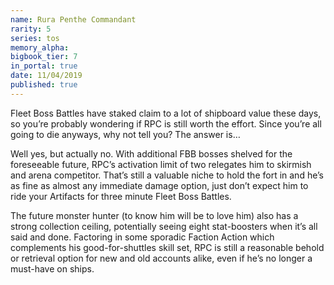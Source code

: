 ```yaml
---
name: Rura Penthe Commandant
rarity: 5
series: tos
memory_alpha:
bigbook_tier: 7
in_portal: true
date: 11/04/2019
published: true
---
```


Fleet Boss Battles have staked claim to a lot of shipboard value these days, so you’re probably wondering if RPC is still worth the effort. Since you’re all going to die anyways, why not tell you? The answer is…

Well yes, but actually no. With additional FBB bosses shelved for the foreseeable future, RPC’s activation limit of two relegates him to skirmish and arena competitor. That’s still a valuable niche to hold the fort in and he’s as fine as almost any immediate damage option, just don’t expect him to ride your Artifacts for three minute Fleet Boss Battles.

The future monster hunter (to know him will be to love him) also has a strong collection ceiling, potentially seeing eight stat-boosters when it’s all said and done. Factoring in some sporadic Faction Action which complements his good-for-shuttles skill set, RPC is still a reasonable behold or retrieval option for new and old accounts alike, even if he’s no longer a must-have on ships.
